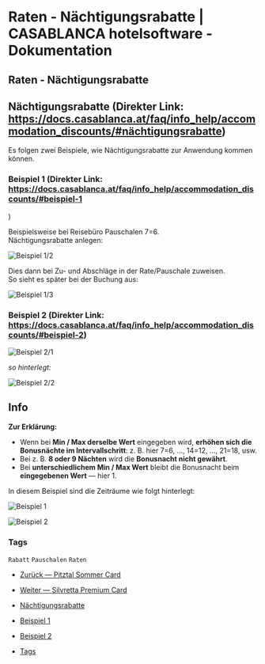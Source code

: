 # Raten - Nächtigungsrabatte | CASABLANCA hotelsoftware - Dokumentation

## Raten - Nächtigungsrabatte

## Nächtigungsrabatte (Direkter Link: https://docs.casablanca.at/faq/info_help/accommodation_discounts/#nächtigungsrabatte)

Es folgen zwei Beispiele, wie Nächtigungsrabatte zur Anwendung kommen können.

### Beispiel 1 (Direkter Link: https://docs.casablanca.at/faq/info_help/accommodation_discounts/#beispiel-1

)

Beispielsweise bei Reisebüro Pauschalen 7=6.  
Nächtigungsrabatte anlegen:

![Beispiel 1/2](https://docs.casablanca.at/assets/images/example_1_2-ffa607ad76def9fb49f5e12872e99305.png "Beispiel 1/2")

Dies dann bei Zu- und Abschläge in der Rate/Pauschale zuweisen.  
So sieht es später bei der Buchung aus:

![Beispiel 1/3](https://docs.casablanca.at/assets/images/example_1_3-4b90b11b6fd4a8f6d1c72fbed12399f6.png "Beispiel 1/3")

### Beispiel 2 (Direkter Link: https://docs.casablanca.at/faq/info_help/accommodation_discounts/#beispiel-2)

![Beispiel 2/1](https://docs.casablanca.at/assets/images/example_2_1-bba7ec7c0533f6eba02218fb1b1a00a9.png "Beispiel 2/1")

*so hinterlegt:*

![Beispiel 2/2](https://docs.casablanca.at/assets/images/example_2_2-380cecd543b0411c9361781fcf467a78.png "Beispiel 2/2")

## Info

**Zur Erklärung:**

* Wenn bei **Min / Max derselbe Wert** eingegeben wird, **erhöhen sich die Bonusnächte im Intervallschritt**: z. B. hier 7=6, …, 14=12, …, 21=18, usw.
* Bei z. B. **8 oder 9 Nächten** wird die **Bonusnacht nicht gewährt**.
* Bei **unterschiedlichem Min / Max Wert** bleibt die Bonusnacht beim **eingegebenen Wert** — hier 1.

In diesem Beispiel sind die Zeiträume wie folgt hinterlegt:

![Beispiel 1](https://docs.casablanca.at/assets/images/example_1-280858e0f5e0e8282e42bc7c037ace59.png "Beispiel 1")

![Beispiel 2](https://docs.casablanca.at/assets/images/example_2-c76d03ef5116c63713421d3b1b14e845.png "Beispiel 2")

### Tags

`Rabatt` `Pauschalen` `Raten`

* [Zurück — Pitztal Sommer Card](https://docs.casablanca.at/faq/info_help/pitztal_summer_card)
* [Weiter — Silvretta Premium Card](https://docs.casablanca.at/faq/info_help/silvretta_premium_card)

* [Nächtigungsrabatte](https://docs.casablanca.at/faq/info_help/accommodation_discounts/#nächtigungsrabatte)
* [Beispiel 1](https://docs.casablanca.at/faq/info_help/accommodation_discounts/#beispiel-1)
* [Beispiel 2](https://docs.casablanca.at/faq/info_help/accommodation_discounts/#beispiel-2)
* [Tags](https://docs.casablanca.at/faq/info_help/accommodation_discounts/#tags)